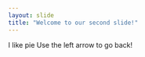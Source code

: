 ```yaml
---
layout: slide
title: "Welcome to our second slide!"
---
```

I like pie
Use the left arrow to go back!

